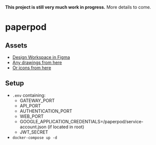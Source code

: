 __This project is still very much work in progress.__ More details to come.

# paperpod 
## Assets
* [Design Workspace in Figma](https://www.figma.com/file/VSrR5BIGv7BkliMdcwvA8q/Paperpod?node-id=0%3A1)
* [Any drawings from here](https://undraw.co/illustrations)
* [Or icons from here](https://feathericons.com/)

## Setup 
* `.env` containing: 
  * GATEWAY_PORT
  * API_PORT
  * AUTHENTICATION_PORT
  * WEB_PORT
  * GOOGLE_APPLICATION_CREDENTIALS=/paperpod/service-account.json (if located in root)
  * JWT_SECRET
* `docker-compose up -d`
